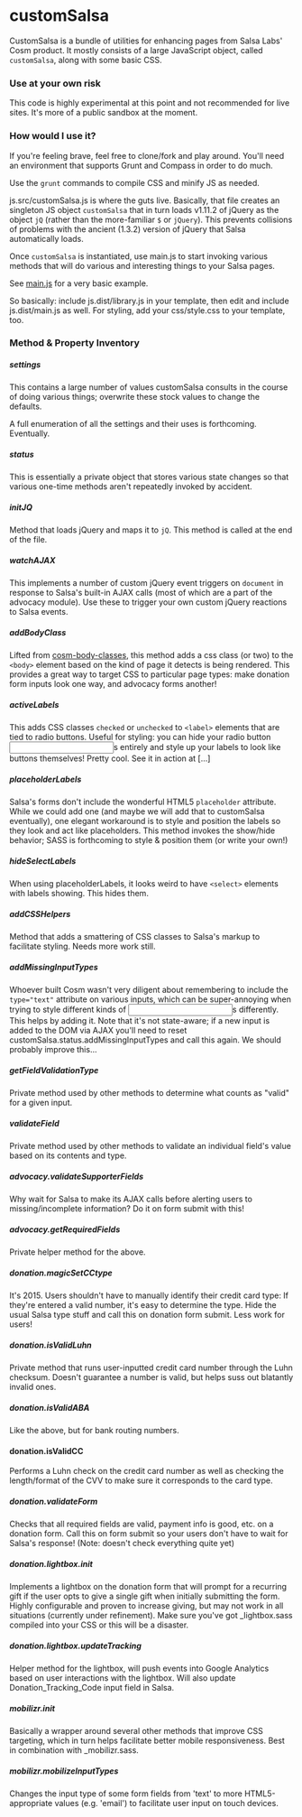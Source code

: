 # customSalsa

CustomSalsa is a bundle of utilities for enhancing pages from Salsa Labs' Cosm product. It mostly consists of a large JavaScript object, called `customSalsa`, along with some basic CSS. 

### Use at your own risk ###

This code is highly experimental at this point and not recommended for live sites. It's more of a public sandbox at the moment.

### How would I use it? ###

If you're feeling brave, feel free to clone/fork and play around. You'll need an environment that supports Grunt and Compass in order to do much. 

Use the `grunt` commands to compile CSS and minify JS as needed.

js.src/customSalsa.js is where the guts live. Basically, that file creates an singleton JS object `customSalsa` that in turn loads v1.11.2 of jQuery as the object `jQ` (rather than the more-familiar `$` or `jQuery`). This prevents collisions of problems with the ancient (1.3.2) version of jQuery that Salsa automatically loads.

Once `customSalsa` is instantiated, use main.js to start invoking various methods that will do various and interesting things to your Salsa pages. 

See [main.js](main.js) for a very basic example.

So basically: include js.dist/library.js in your template, then edit and include js.dist/main.js as well. For styling, add your css/style.css to your template, too. 

### Method & Property Inventory ###

##### settings #####

This contains a large number of values customSalsa consults in the course of doing various things; overwrite these stock values to change the defaults. 

A full enumeration of all the settings and their uses is forthcoming. Eventually.

##### status #####

This is essentially a private object that stores various state changes so that various one-time methods aren't repeatedly invoked by accident.

##### initJQ #####

Method that loads jQuery and maps it to `jQ`. This method is called at the end of the file.

##### watchAJAX #####

This implements a number of custom jQuery event triggers on `document` in response to Salsa's built-in AJAX calls (most of which are a part of the advocacy module). Use these to trigger your own custom jQuery reactions to Salsa events. 

##### addBodyClass #####

Lifted from [cosm-body-classes](https://github.com/drywall/cosm-body-classes), this method adds a css class (or two) to the `<body>` element based on the kind of page it detects is being rendered. This provides a great way to target CSS to particular page types: make donation form inputs look one way, and advocacy forms another!

##### activeLabels #####

This adds CSS classes `checked` or `unchecked` to `<label>` elements that are tied to radio buttons. Useful for styling: you can hide your radio button <input>s entirely and style up your labels to look like buttons themselves! Pretty cool. See it in action at [...]

##### placeholderLabels #####

Salsa's forms don't include the wonderful HTML5 `placeholder` attribute. While we could add one (and maybe we will add that to customSalsa eventually), one elegant workaround is to style and position the labels so they look and act like placeholders. This method invokes the show/hide behavior; SASS is forthcoming to style & position them (or write your own!)

##### hideSelectLabels ######

When using placeholderLabels, it looks weird to have `<select>` elements with labels showing. This hides them. 

##### addCSSHelpers #####

Method that adds a smattering of CSS classes to Salsa's markup to facilitate styling. Needs more work still.

##### addMissingInputTypes #####

Whoever built Cosm wasn't very diligent about remembering to include the `type="text"` attribute on various inputs, which can be super-annoying when trying to style different kinds of <input>s differently. This helps by adding it. Note that it's not state-aware; if a new input is added to the DOM via AJAX you'll need to reset customSalsa.status.addMissingInputTypes and call this again. We should probably improve this...

##### getFieldValidationType #####

Private method used by other methods to determine what counts as "valid" for a given input.

##### validateField #####

Private method used by other methods to validate an individual field's value based on its contents and type.

##### advocacy.validateSupporterFields #####

Why wait for Salsa to make its AJAX calls before alerting users to missing/incomplete information? Do it on form submit with this!

##### advocacy.getRequiredFields #####

Private helper method for the above. 

##### donation.magicSetCCtype #####

It's 2015. Users shouldn't have to manually identify their credit card type: If they're entered a valid number, it's easy to determine the type. Hide the usual Salsa type stuff and call this on donation form submit. Less work for users! 

##### donation.isValidLuhn #####

Private method that runs user-inputted credit card number through the Luhn checksum. Doesn't guarantee a number is valid, but helps suss out blatantly invalid ones.

##### donation.isValidABA #####

Like the above, but for bank routing numbers. 

#### donation.isValidCC #####

Performs a Luhn check on the credit card number as well as checking the length/format of the CVV to make sure it corresponds to the card type.

##### donation.validateForm #####

Checks that all required fields are valid, payment info is good, etc. on a donation form. Call this on form submit so your users don't have to wait for Salsa's response! (Note: doesn't check everything quite yet)

##### donation.lightbox.init #####

Implements a lightbox on the donation form that will prompt for a recurring gift if the user opts to give a single gift when initially submitting the form. Highly configurable and proven to increase giving, but may not work in all situations (currently under refinement). Make sure you've got _lightbox.sass compiled into your CSS or this will be a disaster.

##### donation.lightbox.updateTracking #####

Helper method for the lightbox, will push events into Google Analytics based on user interactions with the lightbox. Will also update Donation_Tracking_Code input field in Salsa.

##### mobilizr.init #####

Basically a wrapper around several other methods that improve CSS targeting, which in turn helps facilitate better mobile responsiveness. Best in combination with _mobilizr.sass.

##### mobilizr.mobilizeInputTypes #####

Changes the input type of some form fields from 'text' to more HTML5-appropriate values (e.g. 'email') to facilitate user input on touch devices. 
